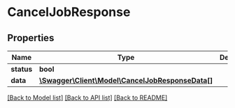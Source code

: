 # CancelJobResponse

## Properties
Name | Type | Description | Notes
------------ | ------------- | ------------- | -------------
**status** | **bool** |  | 
**data** | [**\Swagger\Client\Model\CancelJobResponseData[]**](CancelJobResponseData.md) |  | 

[[Back to Model list]](../README.md#documentation-for-models) [[Back to API list]](../README.md#documentation-for-api-endpoints) [[Back to README]](../README.md)


